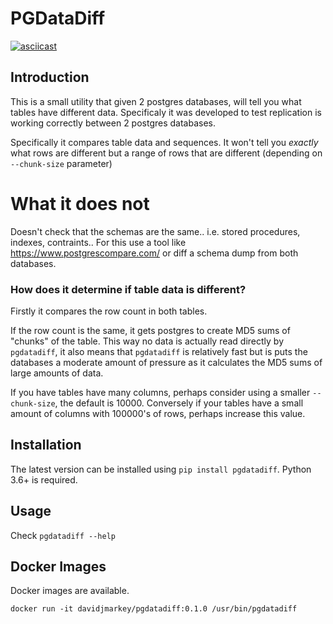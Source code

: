 # PGDataDiff

[![asciicast](https://asciinema.org/a/281974.svg)](https://asciinema.org/a/281974)

## Introduction

This is a small utility that given 2 postgres databases, will tell you what tables have different data. Specificaly it was developed to test replication is working correctly between 2 postgres databases.

Specifically it compares table data and sequences. It won't tell you _exactly_ what rows are different but a range of rows that are different (depending on `--chunk-size` parameter)

# What it does not

Doesn't check that the schemas are the same.. i.e. stored procedures, indexes, contraints.. For this use a tool like https://www.postgrescompare.com/ or diff a schema dump from both databases.

### How does it determine if table data is different?

Firstly it compares the row count in both tables.

If the row count is the same, it gets postgres to create MD5 sums of "chunks" of the table. This way no data is actually read directly by `pgdatadiff`, it also means that `pgdatadiff` is relatively fast but is puts the databases a moderate amount of pressure as it calculates the MD5 sums of large amounts of data.

If you have tables have many columns, perhaps consider using a smaller `--chunk-size`, the default is 10000. Conversely if your tables have a small amount of columns with 100000's of rows, perhaps increase this value.

## Installation

The latest version can be installed using `pip install pgdatadiff`. Python 3.6+ is required.

## Usage

Check `pgdatadiff --help`

## Docker Images

Docker images are available.

`docker run -it davidjmarkey/pgdatadiff:0.1.0 /usr/bin/pgdatadiff`


